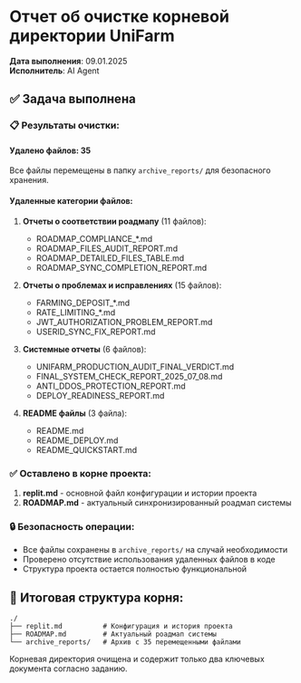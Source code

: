 # Отчет об очистке корневой директории UniFarm

**Дата выполнения**: 09.01.2025  
**Исполнитель**: AI Agent

## ✅ Задача выполнена

### 📋 Результаты очистки:

#### Удалено файлов: 35
Все файлы перемещены в папку `archive_reports/` для безопасного хранения.

#### Удаленные категории файлов:
1. **Отчеты о соответствии роадмапу** (11 файлов):
   - ROADMAP_COMPLIANCE_*.md
   - ROADMAP_FILES_AUDIT_REPORT.md
   - ROADMAP_DETAILED_FILES_TABLE.md
   - ROADMAP_SYNC_COMPLETION_REPORT.md

2. **Отчеты о проблемах и исправлениях** (15 файлов):
   - FARMING_DEPOSIT_*.md
   - RATE_LIMITING_*.md
   - JWT_AUTHORIZATION_PROBLEM_REPORT.md
   - USERID_SYNC_FIX_REPORT.md

3. **Системные отчеты** (6 файлов):
   - UNIFARM_PRODUCTION_AUDIT_FINAL_VERDICT.md
   - FINAL_SYSTEM_CHECK_REPORT_2025_07_08.md
   - ANTI_DDOS_PROTECTION_REPORT.md
   - DEPLOY_READINESS_REPORT.md

4. **README файлы** (3 файла):
   - README.md
   - README_DEPLOY.md
   - README_QUICKSTART.md

### ✅ Оставлено в корне проекта:
1. **replit.md** - основной файл конфигурации и истории проекта
2. **ROADMAP.md** - актуальный синхронизированный роадмап системы

### 🔒 Безопасность операции:
- Все файлы сохранены в `archive_reports/` на случай необходимости
- Проверено отсутствие использования удаленных файлов в коде
- Структура проекта остается полностью функциональной

## 📁 Итоговая структура корня:
```
./
├── replit.md          # Конфигурация и история проекта
├── ROADMAP.md         # Актуальный роадмап системы
└── archive_reports/   # Архив с 35 перемещенными файлами
```

Корневая директория очищена и содержит только два ключевых документа согласно заданию.